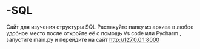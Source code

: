 # -SQL
Сайт для изучения структуры SQL
Распакуйте папку из архива в любое удобное место после откройте её с помощь Vs code или Pycharm , запустите main.py и перейдите на сайт http://127.0.0.1:8000
